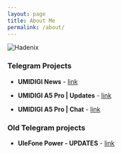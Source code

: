 ```yaml
---
layout: page
title: About Me
permalink: /about/
---
```


![Hadenix](https://avatars1.githubusercontent.com/u/23193304?s=460&v=4)

### Telegram Projects
* **UMIDIGI News** - [link](https://t.me/umidigi_news)

* **UMIDIGI A5 Pro | Updates** - [link](https://t.me/UMIDIGIA5Pro)

* **UMIDIGI A5 Pro | Chat** - [link](https://t.me/umidigia5prochat)

### Old Telegram projects
* **UleFone Power - UPDATES** - [link](https://t.me/ulefonepower1)